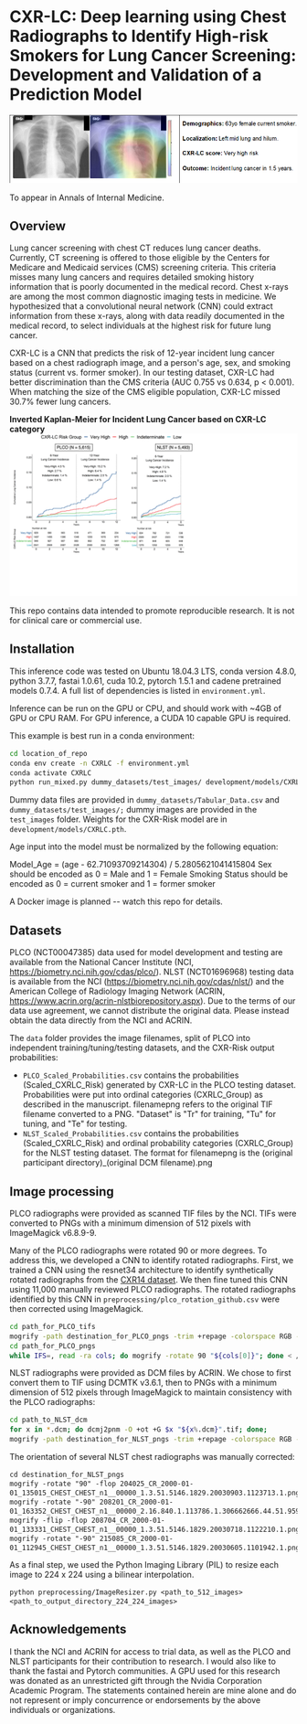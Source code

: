 # CXR-LC: Deep learning using Chest Radiographs to Identify High-risk Smokers for Lung Cancer Screening: Development and Validation of a Prediction Model

![CXR-LC Grad-CAM](/images/GradCAM.png)

To appear in Annals of Internal Medicine.

## Overview
Lung cancer screening with chest CT reduces lung cancer deaths. Currently, CT screening is offered to those eligible by the Centers for Medicare and Medicaid services (CMS) screening criteria. This criteria misses many lung cancers and requires detailed smoking history information that is poorly documented in the medical record. Chest x-rays are among the most common diagnostic imaging tests in medicine. We hypothesized that a convolutional neural network (CNN) could extract information from these x-rays, along with data readily documented in the medical record, to select individuals at the highest risk for future lung cancer.

CXR-LC is a CNN that predicts the risk of 12-year incident lung cancer based on a chest radiograph image, and a person's age, sex, and smoking status (current vs. former smoker). In our testing dataset, CXR-LC had better discrimination than the CMS criteria (AUC 0.755 vs 0.634, p < 0.001). When matching the size of the CMS eligible population, CXR-LC missed 30.7% fewer lung cancers. 


**Inverted Kaplan-Meier for Incident Lung Cancer based on CXR-LC category**
![CXR-LC Kaplan-Meier](/images/KM_Curve.png)

This repo contains data intended to promote reproducible research. It is not for clinical care or commercial use. 

## Installation
This inference code was tested on Ubuntu 18.04.3 LTS, conda version 4.8.0, python 3.7.7, fastai 1.0.61, cuda 10.2, pytorch 1.5.1 and cadene pretrained models 0.7.4. A full list of dependencies is listed in `environment.yml`. 

Inference can be run on the GPU or CPU, and should work with ~4GB of GPU or CPU RAM. For GPU inference, a CUDA 10 capable GPU is required.

This example is best run in a conda environment:

```bash
cd location_of_repo
conda env create -n CXRLC -f environment.yml
conda activate CXRLC
python run_mixed.py dummy_datasets/test_images/ development/models/CXRLC dummy_datasets/Tabular_Data.csv output/output.csv --cont=age --cat=sex,smoke --target=is_lungcancer
```

Dummy data files are provided in `dummy_datasets/Tabular_Data.csv` and `dummy_datasets/test_images/;` dummy images are provided in the `test_images` folder. Weights for the CXR-Risk model are in `development/models/CXRLC.pth`. 

Age input into the model must be normalized by the following equation:

Model_Age = (age - 62.71093709214304) / 5.2805621041415804
Sex should be encoded as 0 = Male and 1 = Female
Smoking Status should be encoded as 0 = current smoker and 1 = former smoker


A Docker image is planned -- watch this repo for details.

## Datasets
PLCO (NCT00047385) data used for model development and testing are available from the National Cancer Institute (NCI, https://biometry.nci.nih.gov/cdas/plco/). NLST (NCT01696968) testing data is available from the NCI (https://biometry.nci.nih.gov/cdas/nlst/) and the American College of Radiology Imaging Network (ACRIN, https://www.acrin.org/acrin-nlstbiorepository.aspx). Due to the terms of our data use agreement, we cannot distribute the original data. Please instead obtain the data directly from the NCI and ACRIN.

The `data` folder provides the image filenames, split of PLCO into independent training/tuning/testing datasets, and the CXR-Risk output probabilities: 
* `PLCO_Scaled_Probabilities.csv` contains the probabilities (Scaled_CXRLC_Risk) generated by CXR-LC in the PLCO testing dataset. Probabilities were put into ordinal categories (CXRLC_Group) as described in the manuscript. filenamepng refers to the original TIF filename converted to a PNG. "Dataset" is "Tr" for training, "Tu" for tuning, and "Te" for testing. 
* `NLST_Scaled_Probabilities.csv` contains the probabilities (Scaled_CXRLC_Risk) and ordinal probability categories (CXRLC_Group) for the NLST testing dataset. The format for filenamepng is the (original participant directory)_(original DCM filename).png


## Image processing
PLCO radiographs were provided as scanned TIF files by the NCI. TIFs were converted to PNGs with a minimum dimension of 512 pixels with ImageMagick v6.8.9-9. 

Many of the PLCO radiographs were rotated 90 or more degrees. To address this, we developed a CNN to identify rotated radiographs. First, we trained a CNN using the resnet34 architecture to identify synthetically rotated radiographs from the [CXR14 dataset](http://openaccess.thecvf.com/content_cvpr_2017/papers/Wang_ChestX-ray8_Hospital-Scale_Chest_CVPR_2017_paper.pdf). We then fine tuned this CNN using 11,000 manually reviewed PLCO radiographs. The rotated radiographs identified by this CNN in `preprocessing/plco_rotation_github.csv` were then corrected using ImageMagick. 

```bash
cd path_for_PLCO_tifs
mogrify -path destination_for_PLCO_pngs -trim +repage -colorspace RGB -auto-level -depth 8 -resize 512x512^ -format png "*.tif"
cd path_for_PLCO_pngs
while IFS=, read -ra cols; do mogrify -rotate 90 "${cols[0]}"; done < /path_to_repo/preprocessing/plco_rotation_github.csv
```

NLST radiographs were provided as DCM files by ACRIN. We chose to first convert them to TIF using DCMTK v3.6.1, then to PNGs with a minimum dimension of 512 pixels through ImageMagick to maintain consistency with the PLCO radiographs:

```bash
cd path_to_NLST_dcm
for x in *.dcm; do dcmj2pnm -O +ot +G $x "${x%.dcm}".tif; done;
mogrify -path destination_for_NLST_pngs -trim +repage -colorspace RGB -auto-level -depth 8 -resize 512x512^ -format png "*.tif"
```


The orientation of several NLST chest radiographs was manually corrected:

```
cd destination_for_NLST_pngs
mogrify -rotate "90" -flop 204025_CR_2000-01-01_135015_CHEST_CHEST_n1__00000_1.3.51.5146.1829.20030903.1123713.1.png
mogrify -rotate "-90" 208201_CR_2000-01-01_163352_CHEST_CHEST_n1__00000_2.16.840.1.113786.1.306662666.44.51.9597.png
mogrify -flip -flop 208704_CR_2000-01-01_133331_CHEST_CHEST_n1__00000_1.3.51.5146.1829.20030718.1122210.1.png
mogrify -rotate "-90" 215085_CR_2000-01-01_112945_CHEST_CHEST_n1__00000_1.3.51.5146.1829.20030605.1101942.1.png
```
As a final step, we used the Python Imaging Library (PIL) to resize each image to 224 x 224 using a bilinear interpolation.

```
python preprocessing/ImageResizer.py <path_to_512_images> <path_to_output_directory_224_224_images>
```

## Acknowledgements
I thank the NCI and ACRIN for access to trial data, as well as the PLCO and NLST participants for their contribution to research. I would also like to thank the fastai and Pytorch communities. A GPU used for this research was donated as an unrestricted gift through the Nvidia Corporation Academic Program. The statements contained herein are mine alone and do not represent or imply concurrence or endorsements by the above individuals or organizations.

